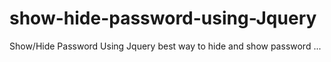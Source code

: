 # show-hide-password-using-Jquery
Show/Hide Password Using Jquery best way to hide and show password ...
